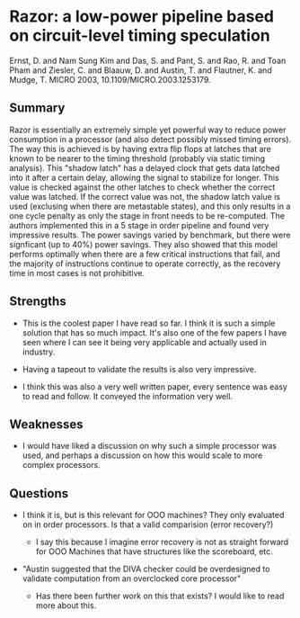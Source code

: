 # Razor: a low-power pipeline based on circuit-level timing speculation
Ernst, D. and Nam Sung Kim and Das, S. and Pant, S. and Rao, R. and Toan Pham and Ziesler, C. and Blaauw, D. and Austin, T. and Flautner, K. and Mudge, T.
MICRO 2003, 10.1109/MICRO.2003.1253179.

## Summary

Razor is essentially an extremely simple yet powerful way to reduce power consumption in a processor (and also detect possibly missed timing errors). The way this is achieved is by having extra flip flops at latches that are known to be nearer to the timing threshold (probably via static timing analysis). This "shadow latch" has a delayed clock that gets data latched into it after a certain delay, allowing the signal to stabilize for longer. This value is checked against the other latches to check whether the correct value was latched. If the correct value was not, the shadow latch value is used (exclusing when there are metastable states), and this only results in a one cycle penalty as only the stage in front needs to be re-computed. The authors implemented this in a 5 stage in order pipeline and found very impressive results. The power savings varied by benchmark, but there were signficant (up to 40%) power savings. They also showed that this model performs optimally when there are a few critical instructions that fail, and the majority of instructions continue to operate correctly, as the recovery time in most cases is not prohibitive.

## Strengths

- This is the coolest paper I have read so far. I think it is such a simple solution that has so much impact. It's also one of the few papers I have seen where I can see it being very applicable and actually used in industry.

- Having a tapeout to validate the results is also very impressive.

- I think this was also a very well written paper, every sentence was easy to read and follow. It conveyed the information very well.

## Weaknesses

- I would have liked a discussion on why such a simple processor was used, and perhaps a discussion on how this would scale to more complex processors.

## Questions

- I think it is, but is this relevant for OOO machines? They only evaluated on in order processors. Is that a valid comparision (error recovery?)   
    - I say this because I imagine error recovery is not as straight forward for OOO Machines that have structures like the scoreboard, etc.

- "Austin suggested that the DIVA checker could be overdesigned to validate computation from an overclocked core processor"
    - Has there been further work on this that exists? I would like to read more about this.